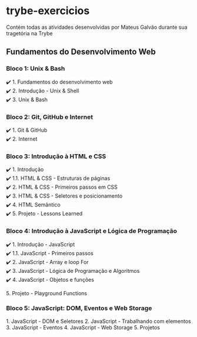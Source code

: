 # trybe-exercicios
Contém todas as atividades desenvolvidas por Mateus Galvão durante sua tragetória na Trybe

## Fundamentos do Desenvolvimento Web
### Bloco 1: Unix & Bash
:heavy_check_mark: 1. Fundamentos do desenvolvimento web  
:heavy_check_mark: 2. Introdução - Unix & Shell  
:heavy_check_mark: 3. Unix & Bash  
### Bloco 2: Git, GitHub e Internet
:heavy_check_mark: 1. Git & GitHub  
:heavy_check_mark: 2. Internet
### Bloco 3: Introdução à HTML e CSS
:heavy_check_mark: 1. Introdução  
:heavy_check_mark: 1.1. HTML & CSS - Estruturas de páginas  
:heavy_check_mark: 2. HTML & CSS - Primeiros passos em CSS  
:heavy_check_mark: 3. HTML & CSS - Seletores e posicionamento  
:heavy_check_mark: 4. HTML Semântico  
:heavy_check_mark: 5. Projeto - Lessons Learned    
### Bloco 4: Introdução à JavaScript e Lógica de Programação  
:heavy_check_mark: 1. Introdução - JavaScript  
:heavy_check_mark: 1.1. JavaScript - Primeiros passos  
:heavy_check_mark: 2. JavaScript - Array e loop For  
:heavy_check_mark: 3. JavaScript - Lógica de Programação e Algoritmos  
:heavy_check_mark: 4. JavaScript - Objetos e funções  
<!-- :heavy_check_mark: --> 5. Projeto - Playground Functions  
### Bloco 5: JavaScript: DOM, Eventos e Web Storage
<!-- :heavy_check_mark: --> 1. JavaScript - DOM e Seletores  
<!-- :heavy_check_mark: --> 2. JavaScript - Trabalhando com elementos    
<!-- :heavy_check_mark: --> 3. JavaScript - Eventos  
<!-- :heavy_check_mark: --> 4. JavaScript - Web Storage    
<!-- :heavy_check_mark: --> 5. Projetos  
